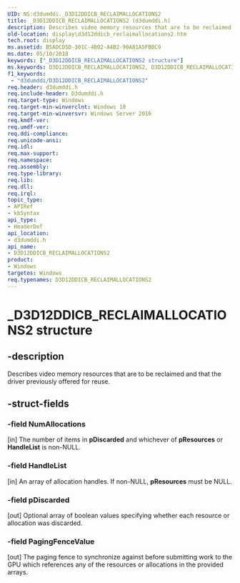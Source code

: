 ```yaml
---
UID: NS:d3dumddi._D3D12DDICB_RECLAIMALLOCATIONS2
title: _D3D12DDICB_RECLAIMALLOCATIONS2 (d3dumddi.h)
description: Describes video memory resources that are to be reclaimed and that the driver previously offered for reuse.
old-location: display\d3d12ddicb_reclaimallocations2.htm
tech.root: display
ms.assetid: B5ADCD5D-301C-4B02-A4B2-90A81A5FBBC9
ms.date: 05/10/2018
keywords: ["_D3D12DDICB_RECLAIMALLOCATIONS2 structure"]
ms.keywords: D3D12DDICB_RECLAIMALLOCATIONS2, D3D12DDICB_RECLAIMALLOCATIONS2 structure [Display Devices], _D3D12DDICB_RECLAIMALLOCATIONS2, d3dumddi/D3D12DDICB_RECLAIMALLOCATIONS2, display.d3d12ddicb_reclaimallocations2
f1_keywords:
 - "d3dumddi/D3D12DDICB_RECLAIMALLOCATIONS2"
req.header: d3dumddi.h
req.include-header: D3dumddi.h
req.target-type: Windows
req.target-min-winverclnt: Windows 10
req.target-min-winversvr: Windows Server 2016
req.kmdf-ver: 
req.umdf-ver: 
req.ddi-compliance: 
req.unicode-ansi: 
req.idl: 
req.max-support: 
req.namespace: 
req.assembly: 
req.type-library: 
req.lib: 
req.dll: 
req.irql: 
topic_type:
- APIRef
- kbSyntax
api_type:
- HeaderDef
api_location:
- d3dumddi.h
api_name:
- D3D12DDICB_RECLAIMALLOCATIONS2
product:
- Windows
targetos: Windows
req.typenames: D3D12DDICB_RECLAIMALLOCATIONS2
---
```


# _D3D12DDICB_RECLAIMALLOCATIONS2 structure


## -description


Describes video memory resources that are to be reclaimed and that the driver  previously offered  for reuse.


## -struct-fields




### -field NumAllocations

[in]  The number of items in <b>pDiscarded</b> and whichever of <b>pResources</b> or <b>HandleList</b> is non-NULL.


### -field HandleList

[in]  An array of allocation handles. If non-NULL, <b>pResources</b> must be NULL.


### -field pDiscarded

[out] Optional array of boolean values specifying whether each resource or allocation was discarded.


### -field PagingFenceValue

[out] The paging fence to synchronize against before submitting work to the GPU which references any of the resources or allocations in the provided arrays.



